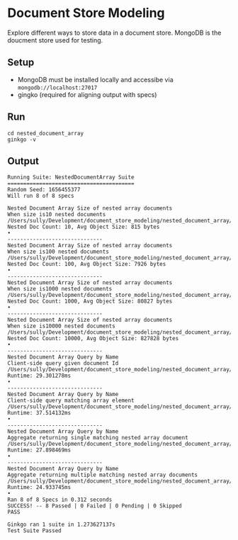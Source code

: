 # Document Store Modeling
Explore different ways to store data in a document store. MongoDB is the doucment store used for testing. 

## Setup
* MongoDB must be installed locally and accessibe via `mongodb://localhost:27017`
* gingko (required for aligning output with specs)

## Run
    cd nested_document_array
    ginkgo -v

## Output
    Running Suite: NestedDocumentArray Suite
    ========================================
    Random Seed: 1656455377
    Will run 8 of 8 specs

    Nested Document Array Size of nested array documents
    When size is10 nested documents
    /Users/sully/Development/document_store_modeling/nested_document_array/size_test.go:17
    Nested Doc Count: 10, Avg Object Size: 815 bytes
    •
    ------------------------------
    Nested Document Array Size of nested array documents
    When size is100 nested documents
    /Users/sully/Development/document_store_modeling/nested_document_array/size_test.go:17
    Nested Doc Count: 100, Avg Object Size: 7926 bytes
    •
    ------------------------------
    Nested Document Array Size of nested array documents
    When size is1000 nested documents
    /Users/sully/Development/document_store_modeling/nested_document_array/size_test.go:17
    Nested Doc Count: 1000, Avg Object Size: 80827 bytes
    •
    ------------------------------
    Nested Document Array Size of nested array documents
    When size is10000 nested documents
    /Users/sully/Development/document_store_modeling/nested_document_array/size_test.go:17
    Nested Doc Count: 10000, Avg Object Size: 827828 bytes
    •
    ------------------------------
    Nested Document Array Query by Name
    Client-side query given document Id
    /Users/sully/Development/document_store_modeling/nested_document_array/querying_test.go:23
    Runtime: 29.301278ms
    •
    ------------------------------
    Nested Document Array Query by Name
    Client-side query matching array element
    /Users/sully/Development/document_store_modeling/nested_document_array/querying_test.go:48
    Runtime: 37.514132ms
    •
    ------------------------------
    Nested Document Array Query by Name
    Aggregate returning single matching nested array document
    /Users/sully/Development/document_store_modeling/nested_document_array/querying_test.go:77
    Runtime: 27.898469ms
    •
    ------------------------------
    Nested Document Array Query by Name
    Aggregate returning multiple matching nested array documents
    /Users/sully/Development/document_store_modeling/nested_document_array/querying_test.go:115
    Runtime: 24.933745ms
    •
    Ran 8 of 8 Specs in 0.312 seconds
    SUCCESS! -- 8 Passed | 0 Failed | 0 Pending | 0 Skipped
    PASS

    Ginkgo ran 1 suite in 1.273627137s
    Test Suite Passed
